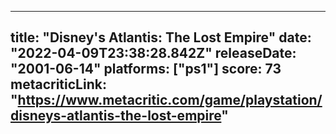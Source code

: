 
---
title: "Disney's Atlantis: The Lost Empire"
date: "2022-04-09T23:38:28.842Z"
releaseDate: "2001-06-14"
platforms: ["ps1"]
score: 73
metacriticLink: "https://www.metacritic.com/game/playstation/disneys-atlantis-the-lost-empire"
---
